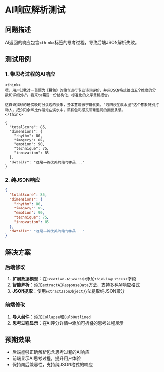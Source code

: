 # AI响应解析测试

## 问题描述
AI返回的响应包含`<think>`标签的思考过程，导致后端JSON解析失败。

## 测试用例

### 1. 带思考过程的AI响应
```
<think>
嗯，用户让我对一首题为《暮色》的绝句进行专业诗词评价，并用JSON格式给出五个维度的分数和详细分析。看来ta需要一份结构化、标准化的文学赏析报告。

这首诗描绘的是傍晚时分溪边的景象，整体意境很宁静优美。"残阳浸在溪水里"这个意象特别打动人，把夕阳余晖比作浸泡在溪水中，既有色彩感又带着湿润的画面质感。
</think>

{
  "totalScore": 85,
  "dimensions": {
    "rhythm": 80,
    "imagery": 85,
    "emotion": 90,
    "technique": 75,
    "innovation": 85
  },
  "details": "这是一首优美的绝句作品..."
}
```

### 2. 纯JSON响应
```json
{
  "totalScore": 85,
  "dimensions": {
    "rhythm": 80,
    "imagery": 85,
    "emotion": 90,
    "technique": 75,
    "innovation": 85
  },
  "details": "这是一首优美的绝句作品..."
}
```

## 解决方案

### 后端修改
1. **扩展数据模型**：在`Creation.AiScore`中添加`thinkingProcess`字段
2. **智能解析**：添加`extractAIResponseData`方法，支持多种AI响应格式
3. **JSON提取**：使用`extractJsonObject`方法提取纯JSON部分

### 前端修改
1. **导入组件**：添加`Collapse`和`BulbOutlined`
2. **思考过程显示**：在AI评分详情中添加可折叠的思考过程展示

## 预期效果
- 后端能够正确解析包含思考过程的AI响应
- 前端显示AI思考过程，提升用户体验
- 保持向后兼容性，支持纯JSON格式的响应
